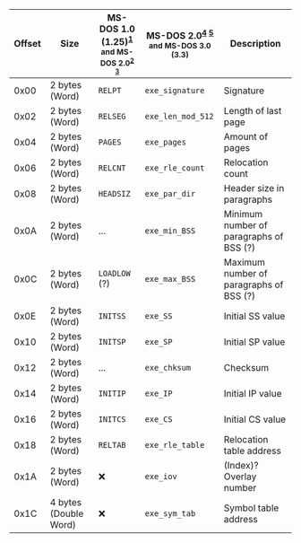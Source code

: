 | Offset | Size | MS-DOS 1.0 (1.25)<sup>[1]</sup><br><sub>and MS-DOS 2.0<sup>[2] [3]</sup></sub> | MS-DOS 2.0<sup>[4] [5]</sup><br><sub>and MS-DOS 3.0 (3.3)</sub> | Description |
| - | - | - | - | - |
| 0x00 | 2 bytes (Word) | `RELPT` | `exe_signature` | Signature |
| 0x02 | 2 bytes (Word) | `RELSEG` | `exe_len_mod_512` | Length of last page |
| 0x04 | 2 bytes (Word) | `PAGES` | `exe_pages` | Amount of pages |
| 0x06 | 2 bytes (Word) | `RELCNT` | `exe_rle_count` | Relocation count |
| 0x08 | 2 bytes (Word) | `HEADSIZ` | `exe_par_dir` | Header size in paragraphs |
| 0x0A | 2 bytes (Word) | ... | `exe_min_BSS` | Minimum number of paragraphs of BSS (?) |
| 0x0C | 2 bytes (Word) | `LOADLOW` (?) | `exe_max_BSS` | Maximum number of paragraphs of BSS (?) |
| 0x0E | 2 bytes (Word) | `INITSS` | `exe_SS` | Initial SS value |
| 0x10 | 2 bytes (Word) | `INITSP` | `exe_SP` | Initial SP value |
| 0x12 | 2 bytes (Word) | ... | `exe_chksum` | Checksum |
| 0x14 | 2 bytes (Word) | `INITIP` | `exe_IP` | Initial IP value |
| 0x16 | 2 bytes (Word) | `INITCS` | `exe_CS` | Initial CS value |
| 0x18 | 2 bytes (Word) | `RELTAB` | `exe_rle_table` | Relocation table address |
| 0x1A | 2 bytes (Word) | ❌ | `exe_iov` | (Index)? Overlay number |
| 0x1C | 4 bytes (Double Word) | ❌ | `exe_sym_tab` | Symbol table address |

[1]: https://github.com/microsoft/MS-DOS/blob/master/v1.25/source/COMMAND.ASM
[2]: https://github.com/microsoft/MS-DOS/blob/master/v2.0/source/EXE2BIN.ASM
[3]: https://github.com/microsoft/MS-DOS/blob/master/v2.0/source/PROFIL.ASM

[4]: https://github.com/microsoft/MS-DOS/blob/master/v2.0/source/DOSSYM.ASM
[5]: https://github.com/microsoft/MS-DOS/blob/master/v2.0/source/DOSSYM_v211.ASM

